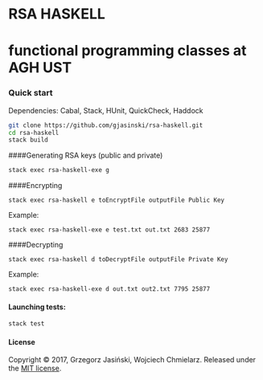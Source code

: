 # RSA HASKELL
# functional programming classes at AGH UST


### Quick start
Dependencies: Cabal, Stack, HUnit, QuickCheck, Haddock

```bash
git clone https://github.com/gjasinski/rsa-haskell.git
cd rsa-haskell
stack build
```

####Generating RSA keys (public and private)
```bash
stack exec rsa-haskell-exe g
```
####Encrypting 
```
stack exec rsa-haskell e toEncryptFile outputFile Public Key
```

Example:
```
stack exec rsa-haskell-exe e test.txt out.txt 2683 25877
```

####Decrypting 
```
stack exec rsa-haskell d toDecryptFile outputFile Private Key
```

Example:
```
stack exec rsa-haskell-exe d out.txt out2.txt 7795 25877
```


#### Launching tests:
```bash
stack test
```

#### License

Copyright © 2017, Grzegorz Jasiński, Wojciech Chmielarz.
Released under the [MIT license](LICENSE).
